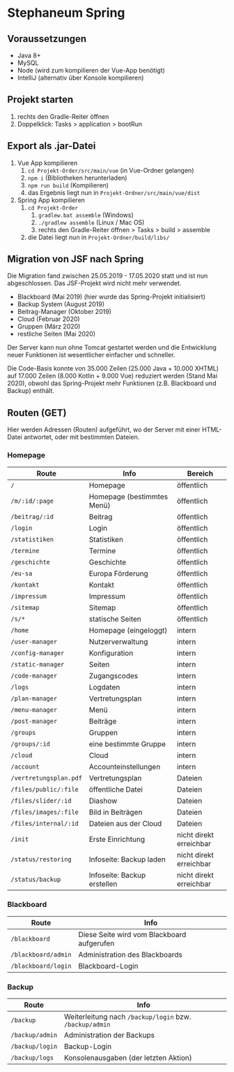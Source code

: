# Stephaneum Spring

## Voraussetzungen

- Java 8+
- MySQL
- Node (wird zum kompilieren der Vue-App benötigt)
- IntelliJ (alternativ über Konsole kompilieren)

## Projekt starten

1. rechts den Gradle-Reiter öffnen
2. Doppelklick: Tasks > application > bootRun

## Export als .jar-Datei

1. Vue App kompilieren
    1. `cd Projekt-Order/src/main/vue` (in Vue-Ordner gelangen)
    2. `npm i` (Bibliotheken herunterladen)
    3. `npm run build` (Kompilieren)
    4. das Ergebnis liegt nun in `Projekt-Ordner/src/main/vue/dist`
2. Spring App kompilieren
    1. `cd Projekt-Order`
        1. `gradlew.bat assemble` (Windows)
        2. `./gradlew assemble` (Linux / Mac OS)
        3. rechts den Gradle-Reiter öffnen > Tasks > build > assemble
    2. die Datei liegt nun in `Projekt-Ordner/build/libs/`

## Migration von JSF nach Spring

Die Migration fand zwischen 25.05.2019 - 17.05.2020 statt und ist nun abgeschlossen.
Das JSF-Projekt wird nicht mehr verwendet.
- Blackboard (Mai 2019) (hier wurde das Spring-Projekt initialisiert)
- Backup System (August 2019)
- Beitrag-Manager (Oktober 2019)
- Cloud (Februar 2020)
- Gruppen (März 2020)
- restliche Seiten (Mai 2020)

Der Server kann nun ohne Tomcat gestartet werden und die Entwicklung neuer Funktionen ist wesentlicher einfacher und schneller.

Die Code-Basis konnte von 35.000 Zeilen (25.000 Java + 10.000 XHTML) auf 17.000 Zeilen (8.000 Kotlin + 9.000 Vue) reduziert werden (Stand Mai 2020), obwohl das Spring-Projekt mehr Funktionen (z.B. Blackboard und Backup) enthält.

## Routen (GET)

Hier werden Adressen (Routen) aufgeführt, wo der Server mit einer HTML-Datei antwortet, oder mit bestimmten Dateien.

### Homepage
Route|Info|Bereich
---|---|---
`/`|Homepage|öffentlich
`/m/:id/:page`|Homepage (bestimmtes Menü)|öffentlich
`/beitrag/:id`|Beitrag|öffentlich
`/login`|Login|öffentlich
`/statistiken`|Statistiken|öffentlich
`/termine`|Termine|öffentlich
`/geschichte`|Geschichte|öffentlich
`/eu-sa`|Europa Förderung|öffentlich
`/kontakt`|Kontakt|öffentlich
`/impressum`|Impressum|öffentlich
`/sitemap`|Sitemap|öffentlich
`/s/*`|statische Seiten|öffentlich
`/home`|Homepage (eingeloggt)|intern
`/user-manager`|Nutzerverwaltung|intern
`/config-manager`|Konfiguration|intern
`/static-manager`|Seiten|intern
`/code-manager`|Zugangscodes|intern
`/logs`|Logdaten|intern
`/plan-manager`|Vertretungsplan|intern
`/menu-manager`|Menü|intern
`/post-manager`|Beiträge|intern
`/groups`|Gruppen|intern
`/groups/:id`|eine bestimmte Gruppe|intern
`/cloud`|Cloud|intern
`/account`|Accounteinstellungen|intern
`/vertretungsplan.pdf`|Vertretungsplan|Dateien
`/files/public/:file`|öffentliche Datei|Dateien
`/files/slider/:id`|Diashow|Dateien
`/files/images/:file`|Bild in Beiträgen|Dateien
`/files/internal/:id`|Dateien aus der Cloud|Dateien
`/init`|Erste Einrichtung|nicht direkt erreichbar
`/status/restoring`|Infoseite: Backup laden|nicht direkt erreichbar
`/status/backup`|Infoseite: Backup erstellen|nicht direkt erreichbar


### Blackboard
Route|Info
---|---
`/blackboard`|Diese Seite wird vom Blackboard aufgerufen
`/blackboard/admin`|Administration des Blackboards
`/blackboard/login`|Blackboard-Login

### Backup
Route|Info
---|---
`/backup`|Weiterleitung nach `/backup/login` bzw. `/backup/admin`
`/backup/admin`|Administration der Backups
`/backup/login`|Backup-Login
`/backup/logs`|Konsolenausgaben (der letzten Aktion)